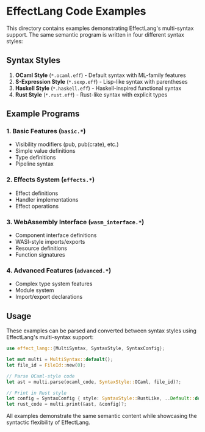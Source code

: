 # EffectLang Code Examples

This directory contains examples demonstrating EffectLang's multi-syntax support. The same semantic program is written in four different syntax styles:

## Syntax Styles

1. **OCaml Style** (`*.ocaml.eff`) - Default syntax with ML-family features
2. **S-Expression Style** (`*.sexp.eff`) - Lisp-like syntax with parentheses
3. **Haskell Style** (`*.haskell.eff`) - Haskell-inspired functional syntax
4. **Rust Style** (`*.rust.eff`) - Rust-like syntax with explicit types

## Example Programs

### 1. Basic Features (`basic.*`)
- Visibility modifiers (pub, pub(crate), etc.)
- Simple value definitions
- Type definitions
- Pipeline syntax

### 2. Effects System (`effects.*`)
- Effect definitions
- Handler implementations
- Effect operations

### 3. WebAssembly Interface (`wasm_interface.*`)
- Component interface definitions
- WASI-style imports/exports
- Resource definitions
- Function signatures

### 4. Advanced Features (`advanced.*`)
- Complex type system features
- Module system
- Import/export declarations

## Usage

These examples can be parsed and converted between syntax styles using EffectLang's multi-syntax support:

```rust
use effect_lang::{MultiSyntax, SyntaxStyle, SyntaxConfig};

let mut multi = MultiSyntax::default();
let file_id = FileId::new(0);

// Parse OCaml-style code
let ast = multi.parse(ocaml_code, SyntaxStyle::OCaml, file_id)?;

// Print in Rust style
let config = SyntaxConfig { style: SyntaxStyle::RustLike, ..Default::default() };
let rust_code = multi.print(&ast, &config)?;
```

All examples demonstrate the same semantic content while showcasing the syntactic flexibility of EffectLang.